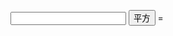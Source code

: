 <!DOCTYPE html>
<html>
<head>
<meta charset="UTF-8">
<title>计算平方</title>
<script type="text/javascript">
//计算数字的平方
function cal()
{
	//获取文本框，从中取值

	var input=document.getElementById("num");
	//获取span向其写入值
	var span= document.getElementById("result");
	
    //获取文本框的值
    var n=input.value;
    //如果文本框中没有输入任何内容，则文本框中获取的值是“”

if(n==""||isNaN(n))
	{
	span.innerHTML ="请输入数字"
	}
else{
	
	span.innerHTML = n*n;
}
}
</script>

</head>
<body>
<input type="text" id="num"/>
<input type="button" value="平方" onclick="cal();"/>
=
<span id="result"></span>

</body>
</html>
